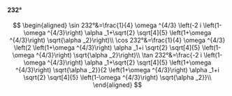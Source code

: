 #### 232°

$$
\begin{aligned}
\sin 232°&=\frac{1}{4} \omega ^{4/3} \left(-2 i \left(1-\omega ^{4/3}\right) \alpha _1+\sqrt{2} \sqrt[4]{5} \left(1+\omega ^{4/3}\right) \sqrt{\alpha _2}\right)\\
\cos 232°&=\frac{1}{4} \omega ^{4/3} \left(2 \left(1+\omega ^{4/3}\right) \alpha _1+i \sqrt{2} \sqrt[4]{5} \left(1-\omega ^{4/3}\right) \sqrt{\alpha _2}\right)\\
\tan 232°&=\frac{-2 i \left(1-\omega ^{4/3}\right) \alpha _1+\sqrt{2} \sqrt[4]{5} \left(1+\omega ^{4/3}\right) \sqrt{\alpha _2}}{2 \left(1+\omega ^{4/3}\right)
\alpha _1+i \sqrt{2} \sqrt[4]{5} \left(1-\omega ^{4/3}\right) \sqrt{\alpha _2}}\\
\end{aligned}
$$

